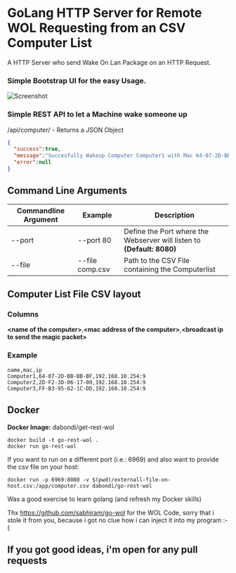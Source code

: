 # GoLang HTTP Server for Remote WOL Requesting from an CSV Computer List

A HTTP Server who send Wake On Lan Package on an HTTP Request.

### Simple Bootstrap UI for the easy Usage.

![Screenshot](https://github.com/daBONDi/go-rest-wol/raw/master/screenshot.PNG)

### Simple REST API to let a Machine wake someone up

/api/computer/**<ComputerName>** -  Returns a JSON Object

```json
{
  "success":true,
  "message":"Succesfully Wakeup Computer Computer1 with Mac 64-07-2D-BB-BB-BF on Broadcast IP 192.168.10.254:9",
  "error":null
}
```

## Command Line Arguments

| Commandline Argument | Example          | Description                                                                            |
| -------------------- | ---------------- | -------------------------------------------------------------------------------------- |
| --port               | --port 80        | Define the Port where the Webserver will listen to **(Default: 8080)**                 |
| --file               | --file comp.csv  | Path to the CSV File containing the Computerlist                                       |

## Computer List File CSV layout

### Columns
__&lt;name of the computer&gt;__,__&lt;mac address of the computer&gt;__,__&lt;broadcast ip to send the magic packet&gt;__


### Example
```csv
name,mac,ip
Computer1,64-07-2D-BB-BB-BF,192.168.10.254:9
Computer2,2D-F2-3D-06-17-00,192.168.10.254:9
Computer3,FF-B3-95-62-1C-DD,192.168.10.254:9
```

## Docker

**Docker Image:** dabondi/get-rest-wol

```
docker build -t go-rest-wol .
docker run go-rest-wol
```
If you want to run on a different port (i.e.: 6969) and also want to provide the csv file on your host:
```
docker run -p 6969:8080 -v $(pwd)/externall-file-on-host.csv:/app/computer.csv dabondi/go-rest-wol

```


Was a good exercise to learn golang (and refresh my Docker skills)

Thx https://github.com/sabhiram/go-wol for the WOL Code, sorry that i stole it from you, because i got no clue how i can inject it into my program :-(

## If you got good ideas, i'm open for any pull requests
